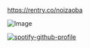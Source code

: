 https://rentry.co/noizaoba

![Image](https://github.com/user-attachments/assets/f23d4212-6824-4c0b-b348-1a15da5fd91d)

[![spotify-github-profile](https://spotify-github-profile.kittinanx.com/api/view?uid=hyroggk8b9ttzxus2yv84u5kq&cover_image=true&theme=novatorem&show_offline=true&background_color=121212&interchange=true&bar_color_cover=true&bar_color=53b14f)](https://github.com/kittinan/spotify-github-profile)
